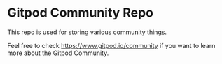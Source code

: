 # Gitpod Community Repo

This repo is used for storing various community things.

Feel free to check https://www.gitpod.io/community if you want to learn more about the Gitpod Community.
